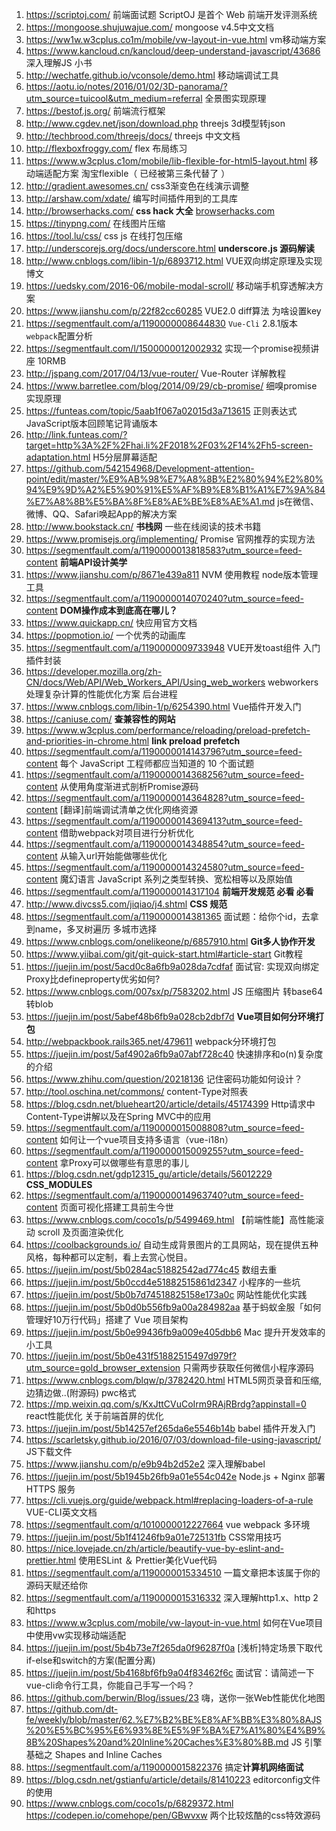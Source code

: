 1. https://scriptoj.com/ 前端面试题 ScriptOJ 是首个 Web 前端开发评测系统
2. https://mongoose.shujuwajue.com/ mongoose v4.5中文文档
3. https://ww1w.w3cplus.co1m/mobile/vw-layout-in-vue.html vm移动端方案
4. https://www.kancloud.cn/kancloud/deep-understand-javascript/43686 深入理解JS 小书
5. http://wechatfe.github.io/vconsole/demo.html 移动端调试工具
6. https://aotu.io/notes/2016/01/02/3D-panorama/?utm_source=tuicool&utm_medium=referral 全景图实现原理
7. https://bestof.js.org/ 前端流行框架
8. http://www.cgdev.net/json/download.php threejs 3d模型转json
9. http://techbrood.com/threejs/docs/ threejs 中文文档
10. http://flexboxfroggy.com/ flex 布局练习
11. https://www.w3cplus.c1om/mobile/lib-flexible-for-html5-layout.html 移动端适配方案 淘宝flexible（ 已经被第三条代替了 ）
12. http://gradient.awesomes.cn/ css3渐变色在线演示调整
13. http://arshaw.com/xdate/ 编写时间插件用到的工具库
14. http://browserhacks.com/ **css hack 大全** [browserhacks.com](https://github.com/4ae9b8/browserhacks)
15. https://tinypng.com/ 在线图片压缩
16. https://tool.lu/css/ css js 在线打包压缩
17. http://underscorejs.org/docs/underscore.html **underscore.js 源码解读**
18. http://www.cnblogs.com/libin-1/p/6893712.html  VUE双向绑定原理及实现博文
19. https://uedsky.com/2016-06/mobile-modal-scroll/ 移动端手机穿透解决方案
20. https://www.jianshu.com/p/22f82cc60285 VUE2.0 diff算法 为啥设置key
21. https://segmentfault.com/a/1190000008644830 `Vue-Cli` 2.8.1版本`webpack`配置分析
22. https://segmentfault.com/l/1500000012002932 实现一个promise视频讲座  10RMB
23. http://jspang.com/2017/04/13/vue-router/  Vue-Router 详解教程
24. https://www.barretlee.com/blog/2014/09/29/cb-promise/ 细嗅promise 实现原理
25. https://funteas.com/topic/5aab1f067a02015d3a713615 正则表达式JavaScript版本回顾笔记背诵版本
26. http://link.funteas.com/?target=http%3A%2F%2Fhai.li%2F2018%2F03%2F14%2Fh5-screen-adaptation.html  H5分层屏幕适配
27. https://github.com/542154968/Development-attention-point/edit/master/%E9%AB%98%E7%A8%8B%E2%80%94%E2%80%94%E9%9D%A2%E5%90%91%E5%AF%B9%E8%B1%A1%E7%9A%84%E7%A8%8B%E5%BA%8F%E8%AE%BE%E8%AE%A1.md js在微信、微博、QQ、Safari唤起App的解决方案
28. http://www.bookstack.cn/ **书栈网** 一些在线阅读的技术书籍
29. https://www.promisejs.org/implementing/ Promise 官网推荐的实现方法
30. https://segmentfault.com/a/1190000013818583?utm_source=feed-content  **前端API设计美学**
31. https://www.jianshu.com/p/8671e439a811  NVM 使用教程 node版本管理工具
32. https://segmentfault.com/a/1190000014070240?utm_source=feed-content **DOM操作成本到底高在哪儿？**
33. https://www.quickapp.cn/ 快应用官方文档
34. https://popmotion.io/ 一个优秀的动画库
35. https://segmentfault.com/a/1190000009733948  VUE开发toast组件 入门插件封装
36. https://developer.mozilla.org/zh-CN/docs/Web/API/Web_Workers_API/Using_web_workers webworkers 处理复杂计算的性能优化方案 后台进程
37. https://www.cnblogs.com/libin-1/p/6254390.html Vue插件开发入门
38. https://caniuse.com/ **查兼容性的网站**
39. https://www.w3cplus.com/performance/reloading/preload-prefetch-and-priorities-in-chrome.html **link preload prefetch**
40. https://segmentfault.com/a/1190000014143796?utm_source=feed-content 每个 JavaScript 工程师都应当知道的 10 个面试题
41. https://segmentfault.com/a/1190000014368256?utm_source=feed-content 从使用角度渐进式剖析Promise源码
42. https://segmentfault.com/a/1190000014364828?utm_source=feed-content [翻译]前端调试清单之优化网络资源
43. https://segmentfault.com/a/1190000014369413?utm_source=feed-content 借助webpack对项目进行分析优化
44. https://segmentfault.com/a/1190000014348854?utm_source=feed-content 从输入url开始能做哪些优化
45. https://segmentfault.com/a/1190000014324580?utm_source=feed-content 魔幻语言 JavaScript 系列之类型转换、宽松相等以及原始值
46. https://segmentfault.com/a/1190000014317104 **前端开发规范 必看 必看**
47. http://www.divcss5.com/jiqiao/j4.shtml **CSS 规范**
48. https://segmentfault.com/a/1190000014381365 面试题：给你个id，去拿到name，多叉树遍历  多城市选择
49. https://www.cnblogs.com/onelikeone/p/6857910.html **Git多人协作开发**
50. https://www.yiibai.com/git/git-quick-start.html#article-start Git教程
51. https://juejin.im/post/5acd0c8a6fb9a028da7cdfaf 面试官: 实现双向绑定Proxy比defineproperty优劣如何?
52. https://www.cnblogs.com/007sx/p/7583202.html JS 压缩图片 转base64  转blob
53. https://juejin.im/post/5abef48b6fb9a028cb2dbf7d **Vue项目如何分环境打包**
54. http://webpackbook.rails365.net/479611 webpack分环境打包
55. https://juejin.im/post/5af4902a6fb9a07abf728c40 快速排序和o(n)复杂度的介绍
56. https://www.zhihu.com/question/20218136 记住密码功能如何设计？
57. http://tool.oschina.net/commons/ content-Type对照表
58. https://blog.csdn.net/blueheart20/article/details/45174399 Http请求中Content-Type讲解以及在Spring MVC中的应用
59. https://segmentfault.com/a/1190000015008808?utm_source=feed-content 如何让一个vue项目支持多语言（vue-i18n）
60. https://segmentfault.com/a/1190000015009255?utm_source=feed-content 拿Proxy可以做哪些有意思的事儿
61. https://blog.csdn.net/gdp12315_gu/article/details/56012229 **CSS_MODULES**
62. https://segmentfault.com/a/1190000014963740?utm_source=feed-content 页面可视化搭建工具前生今世
63. https://www.cnblogs.com/coco1s/p/5499469.html 【前端性能】高性能滚动 scroll 及页面渲染优化
64. https://coolbackgrounds.io/ 自动生成背景图片的工具网站，现在提供五种风格，每种都可以定制，看上去赏心悦目。 
65. https://juejin.im/post/5b0284ac51882542ad774c45 数组去重
66. https://juejin.im/post/5b0ccd4e51882515861d2347 小程序的一些坑
67. https://juejin.im/post/5b0b7d74518825158e173a0c 网站性能优化实践
68. https://juejin.im/post/5b0d0b556fb9a00a284982aa 基于蚂蚁金服「如何管理好10万行代码」搭建了 Vue 项目架构
69. https://juejin.im/post/5b0e99436fb9a009e405dbb6 Mac 提升开发效率的小工具
70. https://juejin.im/post/5b0e431f51882515497d979f?utm_source=gold_browser_extension 只需两步获取任何微信小程序源码
71. https://www.cnblogs.com/blqw/p/3782420.html  HTML5网页录音和压缩,边猜边做..(附源码) pwc格式
72. https://mp.weixin.qq.com/s/KxJttCVuCoIrm9RAjRBrdg?appinstall=0 react性能优化 关于前端首屏的优化
73. https://juejin.im/post/5b14257ef265da6e5546b14b babel 插件开发入门
74. https://scarletsky.github.io/2016/07/03/download-file-using-javascript/ JS下载文件
75. https://www.jianshu.com/p/e9b94b2d52e2 深入理解babel
76. https://juejin.im/post/5b1945b26fb9a01e554c042e  Node.js + Nginx 部署 HTTPS 服务
77. https://cli.vuejs.org/guide/webpack.html#replacing-loaders-of-a-rule VUE-CLI英文文档
78. https://segmentfault.com/q/1010000012227664 vue webpack 多环境
79. https://juejin.im/post/5b1f41246fb9a01e725131fb CSS常用技巧
80. https://nice.lovejade.cn/zh/article/beautify-vue-by-eslint-and-prettier.html 使用ESLint ＆ Prettier美化Vue代码
81. https://segmentfault.com/a/1190000015334510 一篇文章把本该属于你的源码天赋还给你
82. https://segmentfault.com/a/1190000015316332 深入理解http1.x、http 2和https
83. https://www.w3cplus.com/mobile/vw-layout-in-vue.html 如何在Vue项目中使用vw实现移动端适配 
84. https://juejin.im/post/5b4b73e7f265da0f96287f0a [浅析]特定场景下取代if-else和switch的方案(配置分离)
85. https://juejin.im/post/5b4168bf6fb9a04f83462f6c 面试官：请简述一下vue-cli命令行工具，你能自己手写一个吗？
86. https://github.com/berwin/Blog/issues/23 嗨，送你一张Web性能优化地图
87. https://github.com/dt-fe/weekly/blob/master/62.%E7%B2%BE%E8%AF%BB%E3%80%8AJS%20%E5%BC%95%E6%93%8E%E5%9F%BA%E7%A1%80%E4%B9%8B%20Shapes%20and%20Inline%20Caches%E3%80%8B.md JS 引擎基础之 Shapes and Inline Caches
88. https://segmentfault.com/a/1190000015822376 搞定**计算机网络面试**
89. https://blog.csdn.net/gstianfu/article/details/81410223 editorconfig文件的使用
90. https://www.cnblogs.com/coco1s/p/6829372.html  https://codepen.io/comehope/pen/GBwvxw 两个比较炫酷的css特效源码
